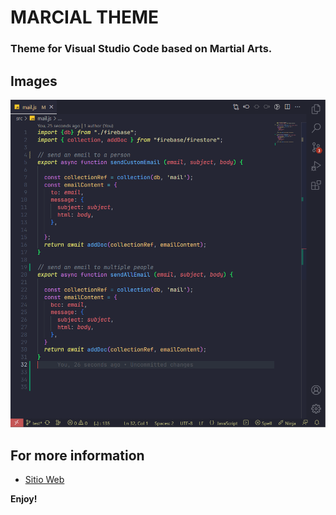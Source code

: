 # MARCIAL THEME

### Theme for Visual Studio Code based on Martial Arts.
## Images

![Screenshot](https://github.com/TinchoLalo/marcial-theme/blob/main/icons/Screenshot.png)

## For more information

* [Sitio Web](http://codernauta.com)


**Enjoy!**
